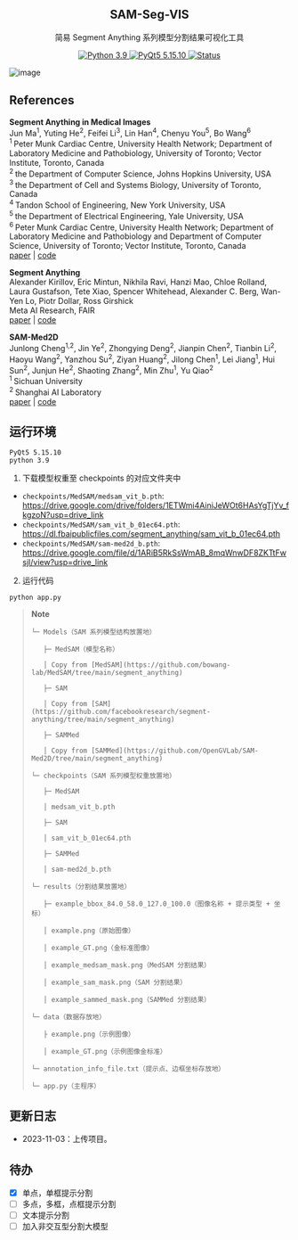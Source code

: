 <div align="center">
  <h2>SAM-Seg-VIS</h2>
  <p>简易 Segment Anything 系列模型分割结果可视化工具</p>
  <a href="#">
    <img alt="Python 3.9" src="https://img.shields.io/badge/python-3.9-blue.svg" />
  </a>
  <a href="#">
    <img alt="PyQt5 5.15.10" src="https://img.shields.io/badge/pyqt5-5.15.10-blue.svg" />
  </a>
  <a href="#">
    <img alt="Status" src="https://img.shields.io/badge/Status-Updating-green" />
  </a>
</div>

![image](https://github.com/chenluda/SAM-Seg-VIS/assets/45784833/3d3a4b66-7ad2-437e-80e1-097c8f44d08b)


## References

<b>Segment Anything in Medical Images</b> <br/>
Jun Ma<sup>1</sup>, Yuting He<sup>2</sup>, Feifei Li<sup>3</sup>, Lin Han<sup>4</sup>, Chenyu You<sup>5</sup>, Bo Wang<sup>6</sup><br/>
<sup>1 </sup>Peter Munk Cardiac Centre, University Health Network; Department of Laboratory Medicine and Pathobiology, University of Toronto; Vector Institute, Toronto, Canada  <br/>
<sup>2 </sup>the Department of Computer Science, Johns Hopkins University, USA<br/>
<sup>3 </sup>the Department of Cell and Systems Biology, University of Toronto, Canada<br/>
<sup>4 </sup>Tandon School of Engineering, New York University, USA<br/>
<sup>5 </sup>the Department of Electrical Engineering, Yale University, USA<br/>
<sup>6 </sup>Peter Munk Cardiac Centre, University Health Network; Department of Laboratory Medicine and Pathobiology and Department of Computer Science, University of Toronto; Vector Institute, Toronto, Canada<br/>
[paper](https://arxiv.org/abs/2304.12306) | [code](https://github.com/bowang-lab/MedSAM)

<b>Segment Anything</b> <br/>
Alexander Kirillov, Eric Mintun, Nikhila Ravi, Hanzi Mao, Chloe Rolland, Laura Gustafson, Tete Xiao, Spencer Whitehead, Alexander C. Berg, Wan-Yen Lo, Piotr Dollar, Ross Girshick<br/>
Meta AI Research, FAIR<br/>
[paper](https://ai.facebook.com/research/publications/segment-anything/) | [code](https://github.com/facebookresearch/segment-anything)

<b>SAM-Med2D</b> <br/>
Junlong Cheng<sup>1,2</sup>, Jin Ye<sup>2</sup>, Zhongying Deng<sup>2</sup>, Jianpin Chen<sup>2</sup>, Tianbin Li<sup>2</sup>, Haoyu Wang<sup>2</sup>, Yanzhou Su<sup>2</sup>, Ziyan Huang<sup>2</sup>, Jilong Chen<sup>1</sup>, Lei Jiang<sup>1</sup>, Hui Sun<sup>2</sup>, Junjun He<sup>2</sup>, Shaoting Zhang<sup>2</sup>, Min Zhu<sup>1</sup>, Yu Qiao<sup>2</sup><br/>
<sup>1 </sup>Sichuan University<br/>
<sup>2 </sup>Shanghai AI Laboratory<br/>
[paper](https://arxiv.org/abs/2308.16184) | [code](https://github.com/OpenGVLab/SAM-Med2D)


## 运行环境

```
PyQt5 5.15.10
python 3.9
```

1. 下载模型权重至 checkpoints 的对应文件夹中

+ `checkpoints/MedSAM/medsam_vit_b.pth`: https://drive.google.com/drive/folders/1ETWmi4AiniJeWOt6HAsYgTjYv_fkgzoN?usp=drive_link
+ `checkpoints/MedSAM/sam_vit_b_01ec64.pth`: https://dl.fbaipublicfiles.com/segment_anything/sam_vit_b_01ec64.pth
+ `checkpoints/MedSAM/sam-med2d_b.pth`: https://drive.google.com/file/d/1ARiB5RkSsWmAB_8mqWnwDF8ZKTtFwsjl/view?usp=drive_link

2. 运行代码
```
python app.py
```
> **Note**
> ```
> └─ Models（SAM 系列模型结构放置地）
> 
>    ├─ MedSAM（模型名称）
> 
>    │ Copy from [MedSAM](https://github.com/bowang-lab/MedSAM/tree/main/segment_anything)
>
>    ├─ SAM
> 
>    │ Copy from [SAM](https://github.com/facebookresearch/segment-anything/tree/main/segment_anything)
> 
>    ├─ SAMMed
> 
>    │ Copy from [SAMMed](https://github.com/OpenGVLab/SAM-Med2D/tree/main/segment_anything)
> 
> └─ checkpoints（SAM 系列模型权重放置地）
> 
>    ├─ MedSAM
> 
>    │ medsam_vit_b.pth
>
>    ├─ SAM
> 
>    │ sam_vit_b_01ec64.pth
>
>    ├─ SAMMed
> 
>    │ sam-med2d_b.pth
> 
> └─ results（分割结果放置地）
>
>    ├─ example_bbox_84.0_58.0_127.0_100.0（图像名称 + 提示类型 + 坐标）
> 
>    │ example.png（原始图像）
>
>    │ example_GT.png（金标准图像）
>
>    │ example_medsam_mask.png（MedSAM 分割结果）
>
>    │ example_sam_mask.png（SAM 分割结果）
>
>    │ example_sammed_mask.png（SAMMed 分割结果）
> 
> └─ data（数据存放地）
> 
>    ├ example.png（示例图像）
> 
>    │ example_GT.png（示例图像金标准）
> 
> └─ annotation_info_file.txt（提示点、边框坐标存放地）
> 
> └─ app.py（主程序）
>  ```

## 更新日志

* 2023-11-03：上传项目。

## 待办

- [x] 单点，单框提示分割
- [ ] 多点，多框，点框提示分割
- [ ] 文本提示分割
- [ ] 加入非交互型分割大模型
